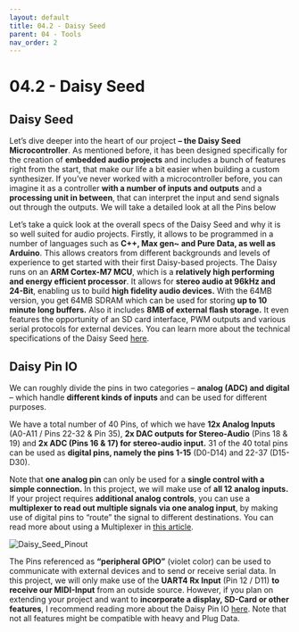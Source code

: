 ```yaml
---
layout: default
title: 04.2 - Daisy Seed
parent: 04 - Tools
nav_order: 2
---
```


# 04.2 - Daisy Seed

## Daisy Seed

Let’s dive deeper into the heart of our project **– the Daisy Seed Microcontroller**. As mentioned before, it has been designed specifically for the creation of **embedded audio projects** and includes a bunch of features right from the start, that make our life a bit easier when building a custom synthesizer. If you’ve never worked with a microcontroller before, you can imagine it as a controller **with a number of inputs and outputs** and a **processing unit in between**, that can interpret the input and send signals out through the outputs. We will take a detailed look at all the Pins below

Let’s take a quick look at the overall specs of the Daisy Seed and why it is so well suited for audio projects. Firstly, it allows to be programmed in a number of languages such as **C++, Max gen~ and Pure Data, as well as Arduino**. This allows creators from different backgrounds and levels of experience to get started with their first Daisy-based projects. The Daisy runs on an **ARM Cortex-M7 MCU**, which is a **relatively high performing and energy efficient processor**. It allows for **stereo audio at 96kHz and 24-Bit**, enabling us to build **high fidelity audio devices.** With the 64MB version, you get 64MB SDRAM which can be used for storing **up to 10 minute long buffers.** Also it includes **8MB of external flash storage.**
It even features the opportunity of an SD card interface, PWM outputs and various serial protocols for external devices. You can learn more about the technical specifications of the Daisy Seed [here](https://daisy.audio/hardware/Seed/).

## Daisy Pin IO

We can roughly divide the pins in two categories – **analog (ADC) and digital** – which handle **different kinds of inputs** and can be used for different purposes. 

We have a total number of 40 Pins, of which we have **12x Analog Inputs** (A0-A11 / Pins 22-32 & Pin 35), **2x DAC outputs for Stereo-Audio** (Pins 18 & 19) and **2x ADC (Pins 16 & 17) for stereo-audio input.** 31 of the 40 total pins can be used as **digital pins, namely the pins 1-15** (D0-D14) and 22-37 (D15-D30).

Note that **one analog pin** can only be used for a **single control with a simple connection.** In this project, we will make use of **all 12 analog inputs.** If your project requires **additional analog controls**, you can use a **multiplexer to read out multiple signals via one analog input**, by making use of digital pins to “route” the signal to different destinations. You can read more about using a Multiplexer in [this article](https://electro-smith.com/blogs/seeds-n-circuits/what-the-mux-a-guided-tutorial-for-using-multiplexers-with-daisy).

![Daisy_Seed_Pinout](https://github.com/user-attachments/assets/cdad4d97-df48-4076-8c66-2dbf0820fe81)


The Pins referenced as **“peripheral GPIO”** (violet color) can be used to communicate with external devices and to send or receive serial data. In this project, we will only make use of the **UART4 Rx Input** (Pin 12 / D11) **to receive our MIDI-Input** from an outside source. However, if you plan on extending your project and want to **incorporate a display, SD-Card or other features**, I recommend reading more about the Daisy Pin IO [here](https://daisy.audio/hardware/Seed/). Note that not all features might be compatible with heavy and Plug Data.

